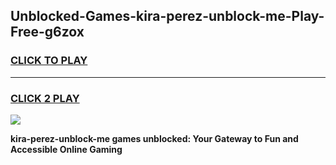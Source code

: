 
## Unblocked-Games-kira-perez-unblock-me-Play-Free-g6zox
<h3>
<a href="https://premium76.site?title=kira-perez-unblock-me&ref=18A1">CLICK TO PLAY</a></h3>
<hr>

<h3>
<a href="https://premium76.site?title=kira-perez-unblock-me&ref=18A1">CLICK 2 PLAY</a>
  
</h3>

<a href="https://premium76.site?title=kira-perez-unblock-me&ref=18A1"><img src="https://clearcache.store/games.png"></a>


**kira-perez-unblock-me games unblocked: Your Gateway to Fun and Accessible Online Gaming**

